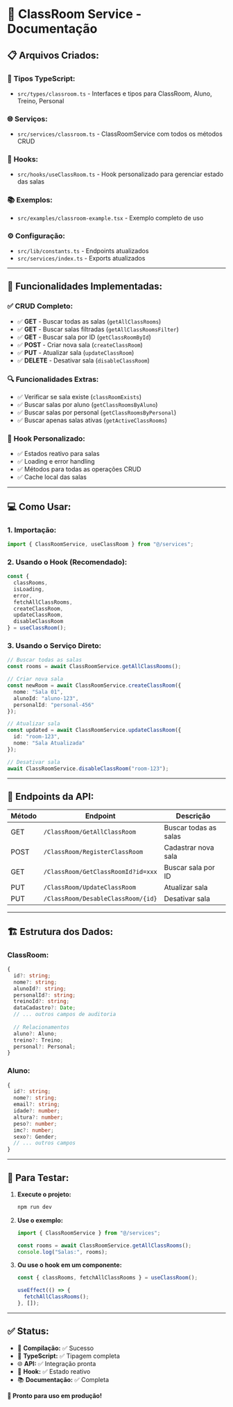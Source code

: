 # 🏫 **ClassRoom Service - Documentação**

## 📋 **Arquivos Criados:**

### 🔧 **Tipos TypeScript:**
- `src/types/classroom.ts` - Interfaces e tipos para ClassRoom, Aluno, Treino, Personal

### 🌐 **Serviços:**
- `src/services/classroom.ts` - ClassRoomService com todos os métodos CRUD

### 🎣 **Hooks:**
- `src/hooks/useClassRoom.ts` - Hook personalizado para gerenciar estado das salas

### 📚 **Exemplos:**
- `src/examples/classroom-example.tsx` - Exemplo completo de uso

### ⚙️ **Configuração:**
- `src/lib/constants.ts` - Endpoints atualizados
- `src/services/index.ts` - Exports atualizados

---

## 🚀 **Funcionalidades Implementadas:**

### ✅ **CRUD Completo:**
- ✅ **GET** - Buscar todas as salas (`getAllClassRooms`)
- ✅ **GET** - Buscar salas filtradas (`getAllClassRoomsFilter`)
- ✅ **GET** - Buscar sala por ID (`getClassRoomById`)
- ✅ **POST** - Criar nova sala (`createClassRoom`)
- ✅ **PUT** - Atualizar sala (`updateClassRoom`)
- ✅ **DELETE** - Desativar sala (`disableClassRoom`)

### 🔍 **Funcionalidades Extras:**
- ✅ Verificar se sala existe (`classRoomExists`)
- ✅ Buscar salas por aluno (`getClassRoomsByAluno`)
- ✅ Buscar salas por personal (`getClassRoomsByPersonal`)
- ✅ Buscar apenas salas ativas (`getActiveClassRooms`)

### 🎯 **Hook Personalizado:**
- ✅ Estados reativo para salas
- ✅ Loading e error handling
- ✅ Métodos para todas as operações CRUD
- ✅ Cache local das salas

---

## 💻 **Como Usar:**

### 1. **Importação:**
```typescript
import { ClassRoomService, useClassRoom } from "@/services";
```

### 2. **Usando o Hook (Recomendado):**
```typescript
const {
  classRooms,
  isLoading,
  error,
  fetchAllClassRooms,
  createClassRoom,
  updateClassRoom,
  disableClassRoom
} = useClassRoom();
```

### 3. **Usando o Serviço Direto:**
```typescript
// Buscar todas as salas
const rooms = await ClassRoomService.getAllClassRooms();

// Criar nova sala
const newRoom = await ClassRoomService.createClassRoom({
  nome: "Sala 01",
  alunoId: "aluno-123",
  personalId: "personal-456"
});

// Atualizar sala
const updated = await ClassRoomService.updateClassRoom({
  id: "room-123",
  nome: "Sala Atualizada"
});

// Desativar sala
await ClassRoomService.disableClassRoom("room-123");
```

---

## 🔌 **Endpoints da API:**

| Método | Endpoint | Descrição |
|--------|----------|-----------|
| GET | `/ClassRoom/GetAllClassRoom` | Buscar todas as salas |
| POST | `/ClassRoom/RegisterClassRoom` | Cadastrar nova sala |
| GET | `/ClassRoom/GetClassRoomId?id=xxx` | Buscar sala por ID |
| PUT | `/ClassRoom/UpdateClassRoom` | Atualizar sala |
| PUT | `/ClassRoom/DesableClassRoom/{id}` | Desativar sala |

---

## 🏗️ **Estrutura dos Dados:**

### **ClassRoom:**
```typescript
{
  id?: string;
  nome?: string;
  alunoId?: string;
  personalId?: string;
  treinoId?: string;
  dataCadastro?: Date;
  // ... outros campos de auditoria
  
  // Relacionamentos
  aluno?: Aluno;
  treino?: Treino;
  personal?: Personal;
}
```

### **Aluno:**
```typescript
{
  id?: string;
  nome?: string;
  email?: string;
  idade?: number;
  altura?: number;
  peso?: number;
  imc?: number;
  sexo?: Gender;
  // ... outros campos
}
```

---

## 🧪 **Para Testar:**

1. **Execute o projeto:**
   ```bash
   npm run dev
   ```

2. **Use o exemplo:**
   ```typescript
   import { ClassRoomService } from "@/services";
   
   const rooms = await ClassRoomService.getAllClassRooms();
   console.log("Salas:", rooms);
   ```

3. **Ou use o hook em um componente:**
   ```typescript
   const { classRooms, fetchAllClassRooms } = useClassRoom();
   
   useEffect(() => {
     fetchAllClassRooms();
   }, []);
   ```

---

## ✅ **Status:**
- 🎯 **Compilação:** ✅ Sucesso
- 🔧 **TypeScript:** ✅ Tipagem completa
- 🌐 **API:** ✅ Integração pronta
- 📱 **Hook:** ✅ Estado reativo
- 📚 **Documentação:** ✅ Completa

**🚀 Pronto para uso em produção!**